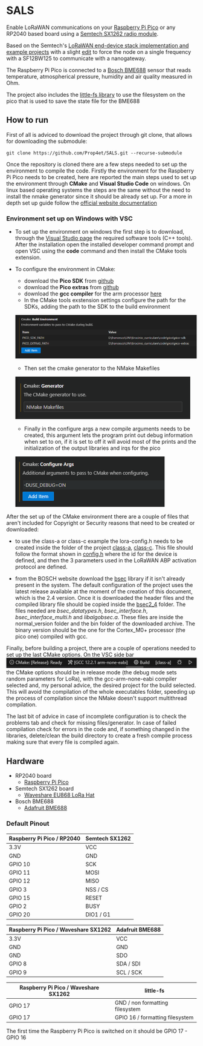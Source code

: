 # SALS
Enable LoRaWAN communications on your [Raspberry Pi Pico](https://www.raspberrypi.org/products/raspberry-pi-pico/) or any RP2040 based board using a [Semtech SX1262 radio module](https://www.semtech.com/products/wireless-rf/lora-connect/sx1262).

Based on the Semtech's [LoRaWAN end-device stack implementation and example projects](https://github.com/Lora-net/LoRaMac-node) with a slight [edit](https://github.com/Prop4et/LoRaMac-node.git) to force the node on a single frequency with a SF12BW125 to communicate with a nanogateway.

The Raspberry Pi Pico is connected to a [Bosch BME688](https://www.bosch-sensortec.com/products/environmental-sensors/gas-sensors/bme688/) sensor that reads temperature, atmospherical pressure, humidity and air quality measured in Ohm. 

The project also includes the [little-fs library](https://github.com/lurk101/littlefs-lib/tree/4364b3ac5e91a0be8b6f6138318f4e47fda4a6a7) to use the filesystem on the pico that is used to save the state file for the BME688

## How to run
First of all is adviced to download the project through git clone, that allows for downloading the submodule:
```
git clone https://github.com/Prop4et/SALS.git --recurse-submodule 
```
Once the repository is cloned there are a few steps needed to set up the environment to compile the code.
Firstly the environment for the Raspberry Pi Pico needs to be created, here are reported the main steps used to set up the environment through **CMake** and **Visual Studio Code** on windows. On linux based operating systems the steps are the same without the need to install the nmake generator since it should be already set up. For a more in depth set up guide follow the [official website documentation](https://www.raspberrypi.com/documentation/pico-sdk/index_doxygen.html)

### Environment set up on Windows with VSC
* To set up the environment on windows the first step is to download, through the [Visual Studio page](https://visualstudio.microsoft.com/it/) the required software tools (C++ tools). After the installation open the installed developer command prompt and open VSC using the **code** command and then install the CMake tools extension.

* To configure the environment in CMake:
  + download the **Pico SDK** from [github](https://github.com/raspberrypi/pico-sdk.git)
  + download the **Pico extras** from [github](https://github.com/raspberrypi/pico-extras.git)
  + download the **gcc compiler** for the arm processor [here](https://developer.arm.com/downloads/-/gnu-rm)
  + In the CMake tools exstension settings configure the path for the SDKs, adding the path to the SDK to the build environment 
  
  ![SDK path](./img/buildenv.PNG)
  + Then set the cmake generator to the NMake Makefiles
  
  ![NMake](./img/nmake.PNG)

  + Finally in the configure args a new compile arguments needs to be created, this argument lets the program print out debug information when set to on, if it is set to off it will avoid most of the prints and the initialization of the output libraries and irqs for the pico

  ![Arguments](./img/args.PNG)

After the set up of the CMake environment there are a couple of files that aren't included for Copyright or Security reasons that need to be created or downloaded:
* to use the class-a or class-c example the lora-config.h needs to be created inside the folder of the project [class-a](./executables/class-a/), [class-c](./executables/class-c/). This file should follow the format shown in [config.h](./executables/class-a/config.h) where the id for the device is defined, and then the 3 parameters used in the LoRaWAN ABP activation protocol are defined.

* from the BOSCH website download the [bsec](https://www.bosch-sensortec.com/software-tools/software/bsec/) library if it isn't already present in the system. The default configuration of the project uses the latest release available at the moment of the creation of this document, which is the 2.4 version. Once it is downloaded the header files and the compiled library file should be copied inside the [bsec2_4](./executables/lib/bme/bsec2_4/) folder. The files needed are *bsec_datatypes.h*, *bsec_interface.h*, *bsec_interface_multi.h* and *libalgobsec.a*. These files are inside the normal_version folder and the bin folder of the downloaded archive. The binary version should be the one for the Cortex_M0+ processor (the pico one) compiled with gcc.

Finally, before building a project, there are a couple of operations needed to set up the last CMake options. On the VSC side bar ![VSC side bar](./img/sidebar.PNG) the CMake options should be in release mode (the debug mode sets random parameters for LoRa), with the gcc-arm-none-eabi compiler selected and, my personal advice, the desired project for the build selected. This will avoid the compilation of the whole executables folder, speeding up the process of compilation since the NMake doesn't support multithread compilation. 

The last bit of advice in case of incomplete configuration is to check the problems tab and check for missing files/generator. In case of failed compilation check for errors in the code and, if something changed in the libraries, delete/clean the build directory to create a fresh compile process making sure that every file is compiled again.

## Hardware

 * RP2040 board
   * [Raspberry Pi Pico](https://www.raspberrypi.org/products/raspberry-pi-pico/)
 * Semtech SX1262 board
   * [Waveshare EU868 LoRa Hat](https://www.waveshare.com/pico-lora-sx1262-868m.htm)
 * Bosch BME688
   * [Adafruit BME688](https://www.adafruit.com/product/5046) 

### Default Pinout

| Raspberry Pi Pico / RP2040 | Semtech SX1262 |
| ----------------- | -------------- |
| 3.3V | VCC |
| GND | GND |
| GPIO 10 | SCK |
| GPIO 11 | MOSI |
| GPIO 12 | MISO |
| GPIO 3 | NSS / CS |
| GPIO 15 | RESET |
| GPIO 2 | BUSY
| GPIO 20 | DIO1 / G1 |

| Raspberry Pi Pico / Waveshare SX1262 | Adafruit BME688 |
| ----------------- | -------------- |
| 3.3V | VCC |
| GND | GND | 
| GND | SDO |
| GPIO 8 | SDA / SDI |
| GPIO 9 | SCL / SCK |

| Raspberry Pi Pico / Waveshare SX1262 | little-fs |
| ----------------- | -------------- |
| GPIO 17 | GND / non formatting filesystem| 
| GPIO 17 | GPIO 16 / formatting filesystem|
The first time the Raspberry Pi Pico is switched on it should be GPIO 17 - GPIO 16


